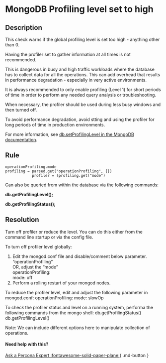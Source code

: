 # MongoDB Profiling level set to high 

## Description
This check warns if the global profiling level is set too high - anything other than 0.

Having the profiler set to gather information at all times is not recommended. 

This is dangerous in busy and high traffic workloads where the database has to collect data for all the operations. This can add overhead that results in performance degradation - especially in very active environments.

It is always recommended to only enable profiling (Level 1) for short periods of time in order to perform any needed query analysis or troubleshooting. 

When necessary, the profiler should be used during less busy windows and then turned off. 

To avoid performance degradation, avoid stting and using the profiler for long periods of time in production environments.

For more information, see [db.setProfilingLevel in the MongoDB documentation](https://docs.mongodb.com/manual/reference/method/db.setProfilingLevel/).


## Rule
```
operationProfiling.mode
profiling = parsed.get("operationProfiling", {})
            profiler = (profiling.get("mode")
```
Can also be queried from within the database via the following commands:

__db.getProfilingLevel();__

__db.getProfilingStatus();__


## Resolution
Turn off profiler or reduce the level. You can do this either from the command line startup or via the config file.

To turn off profiler level globally:
1. Edit the mongod.conf file and disable/comment below parameter.\
   “operationProfiling”\
   OR, adjust the “mode”\
   operationProfiling:\
     mode: off
2. Perform a rolling restart of your mongod nodes.


To reduce the profiler level, edit and adjust the following parameter in mongod.conf:
	operationProfiling:
   		mode: slowOp

To check the profiler status and level on a running system, performa the following commands from the mongo shell:
		db.getProfilingStatus()
		db.getProfilingLevel()


Note: We can include different options here to manipulate collection of operations.

#### Need help with this?

[Ask a Percona Expert :fontawesome-solid-paper-plane:](https://www.percona.com/about-percona/contact){ .md-button }